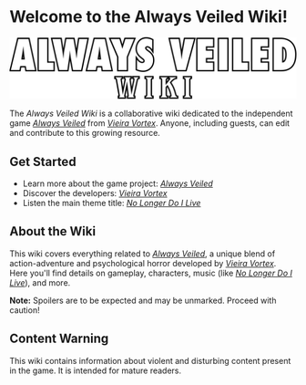 # Welcome to the Always Veiled Wiki!

![Always Veiled Logo](wiki.png)

The *Always Veiled Wiki* is a collaborative wiki dedicated to the independent game [*Always Veiled*](alwaysveiled.md) from [*Vieira Vortex*](vieiravortex.md). Anyone, including guests, can edit and contribute to this growing resource.

## Get Started

- Learn more about the game project: [*Always Veiled*](alwaysveiled.md)
- Discover the developers: [*Vieira Vortex*](vieiravortex.md)
- Listen the main theme title: [*No Longer Do I Live*](music/nolongerdoilive.md)

## About the Wiki

This wiki covers everything related to [*Always Veiled*](alwaysveiled.md), a unique blend of action-adventure and psychological horror developed by [*Vieira Vortex*](vieiravortex.md). Here you'll find details on gameplay, characters, music (like [*No Longer Do I Live*](sounds/nolongerdoilive.md)), and more.

**Note:** Spoilers are to be expected and may be unmarked. Proceed with caution!

## Content Warning

This wiki contains information about violent and disturbing content present in the game. It is intended for mature readers.